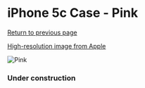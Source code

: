 # iPhone 5c Case - Pink

[Return to previous page](/iphone_5c)

[High-resolution image from Apple](https://store.storeimages.cdn-apple.com/8756/as-images.apple.com/is/MF036?wid=4500&hei=4500&fmt=png)

<div style="width: 384px"><img src="/everyphone/MF036.png" alt="Pink"></div>

### Under construction
